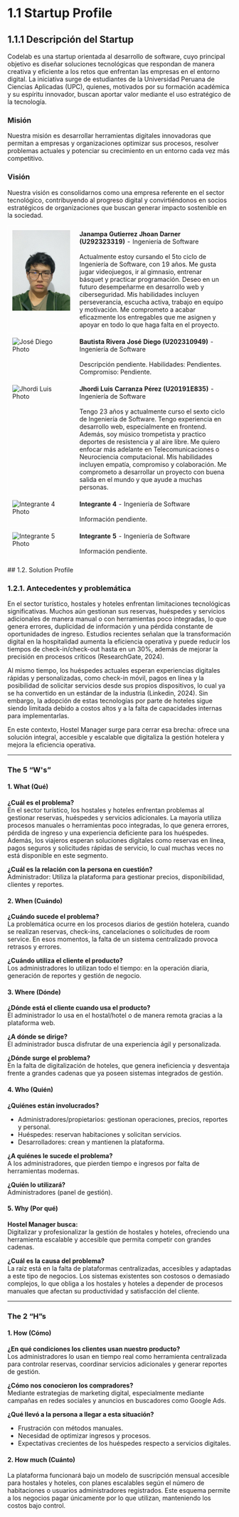 # 1.1 Startup Profile

## 1.1.1 Descripción del Startup
Codelab es una startup orientada al desarrollo de software, cuyo principal objetivo es diseñar soluciones tecnológicas que respondan de manera creativa y eficiente a los retos que enfrentan las empresas en el entorno digital. La iniciativa surge de estudiantes de la Universidad Peruana de Ciencias Aplicadas (UPC), quienes, motivados por su formación académica y su espíritu innovador, buscan aportar valor mediante el uso estratégico de la tecnología.

### Misión
Nuestra misión es desarrollar herramientas digitales innovadoras que permitan a empresas y organizaciones optimizar sus procesos, resolver problemas actuales y potenciar su crecimiento en un entorno cada vez más competitivo.

### Visión
Nuestra visión es consolidarnos como una empresa referente en el sector tecnológico, contribuyendo al progreso digital y convirtiéndonos en socios estratégicos de organizaciones que buscan generar impacto sostenible en la sociedad.
<table style="width: 100%; border-collapse: collapse;">
    <tr>
        <td style="width: 30%; border: 1px solid #FFF; padding: 10px; vertical-align: top;">
            <img src="../assets/jhoan.jpg" alt="Jhoan Darner Photo" style="display: block; margin: 50 auto 0 auto;"/>
        </td>
        <td style="width: 70%; border: 1px solid #FFF; padding: 10px; vertical-align: top;">
            <strong>Janampa Gutierrez Jhoan Darner (U292323319)</strong> - Ingeniería de Software<br><br>
            Actualmente estoy cursando el 5to ciclo de Ingeniería de Software, con 19 años. Me gusta jugar videojuegos, ir al gimnasio, entrenar básquet y practicar programación. Deseo en un futuro desempeñarme en desarrollo web y ciberseguridad. Mis habilidades incluyen perseverancia, escucha activa, trabajo en equipo y motivación. Me comprometo a acabar eficazmente los entregables que me asignen y apoyar en todo lo que haga falta en el proyecto.
        </td>
    </tr>
    <tr>
        <td style="width: 30%; border: 1px solid #FFF; padding: 10px; vertical-align: top;">
            <img src="../images/Jose_Diego.jpeg" alt="José Diego Photo" style="display: block; margin: 50 auto 0 auto;"/>
        </td>
        <td style="width: 70%; border: 1px solid #FFF; padding: 10px; vertical-align: top;">
            <strong>Bautista Rivera José Diego (U202310949)</strong> - Ingeniería de Software<br><br>
            Descripción pendiente. Habilidades: Pendientes. Compromiso: Pendiente.
        </td>
    </tr>
    <tr>
        <td style="width: 30%; border: 1px solid #FFF; padding: 10px; vertical-align: top;">
            <img src="../images/Jhordi_Luis.jpeg" alt="Jhordi Luis Photo" style="display: block; margin: 50 auto 0 auto;"/>
        </td>
        <td style="width: 70%; border: 1px solid #FFF; padding: 10px; vertical-align: top;">
            <strong>Jhordi Luis Carranza Pérez (U20191E835)</strong> - Ingeniería de Software<br><br>
            Tengo 23 años y actualmente curso el sexto ciclo de Ingeniería de Software. Tengo experiencia en desarrollo web, especialmente en frontend. Además, soy músico trompetista y practico deportes de resistencia y al aire libre. Me quiero enfocar más adelante en Telecomunicaciones o Neurociencia computacional. Mis habilidades incluyen empatía, compromiso y colaboración. Me comprometo a desarrollar un proyecto con buena salida en el mundo y que ayude a muchas personas.
        </td>
    </tr>
    <tr>
        <td style="width: 30%; border: 1px solid #FFF; padding: 10px; vertical-align: top;">
            <img src="../images/Integrante4.jpeg" alt="Integrante 4 Photo" style="display: block; margin: 50 auto 0 auto;"/>
        </td>
        <td style="width: 70%; border: 1px solid #FFF; padding: 10px; vertical-align: top;">
            <strong>Integrante 4</strong> - Ingeniería de Software<br><br>
            Información pendiente.
        </td>
    </tr>
    <tr>
        <td style="width: 30%; border: 1px solid #FFF; padding: 10px; vertical-align: top;">
            <img src="../images/Integrante5.jpeg" alt="Integrante 5 Photo" style="display: block; margin: 50 auto 0 auto;"/>
        </td>
        <td style="width: 70%; border: 1px solid #FFF; padding: 10px; vertical-align: top;">
            <strong>Integrante 5</strong> - Ingeniería de Software<br><br>
            Información pendiente.
        </td>
    </tr>
</table>
## 1.2. Solution Profile

### 1.2.1. Antecedentes y problemática
En el sector turístico, hostales y hoteles enfrentan limitaciones tecnológicas significativas. Muchos aún gestionan sus reservas, huéspedes y servicios adicionales de manera manual o con herramientas poco integradas, lo que genera errores, duplicidad de información y una pérdida constante de oportunidades de ingreso. Estudios recientes señalan que la transformación digital en la hospitalidad aumenta la eficiencia operativa y puede reducir los tiempos de check-in/check-out hasta en un 30%, además de mejorar la precisión en procesos críticos (ResearchGate, 2024).

Al mismo tiempo, los huéspedes actuales esperan experiencias digitales rápidas y personalizadas, como check-in móvil, pagos en línea y la posibilidad de solicitar servicios desde sus propios dispositivos, lo cual ya se ha convertido en un estándar de la industria (Linkedin, 2024). Sin embargo, la adopción de estas tecnologías por parte de hoteles sigue siendo limitada debido a costos altos y a la falta de capacidades internas para implementarlas.

En este contexto, Hostel Manager surge para cerrar esa brecha: ofrece una solución integral, accesible y escalable que digitaliza la gestión hotelera y mejora la eficiencia operativa.

---

### The 5 “W's”

#### 1. What (Qué)
**¿Cuál es el problema?**  
En el sector turístico, los hostales y hoteles enfrentan problemas al gestionar reservas, huéspedes y servicios adicionales. La mayoría utiliza procesos manuales o herramientas poco integradas, lo que genera errores, pérdida de ingreso y una experiencia deficiente para los huéspedes. Además, los viajeros esperan soluciones digitales como reservas en línea, pagos seguros y solicitudes rápidas de servicio, lo cual muchas veces no está disponible en este segmento.

**¿Cuál es la relación con la persona en cuestión?**  
Administrador: Utiliza la plataforma para gestionar precios, disponibilidad, clientes y reportes.

#### 2. When (Cuándo)
**¿Cuándo sucede el problema?**  
La problemática ocurre en los procesos diarios de gestión hotelera, cuando se realizan reservas, check-ins, cancelaciones o solicitudes de room service. En esos momentos, la falta de un sistema centralizado provoca retrasos y errores.

**¿Cuándo utiliza el cliente el producto?**  
Los administradores lo utilizan todo el tiempo: en la operación diaria, generación de reportes y gestión de negocio.

#### 3. Where (Dónde)
**¿Dónde está el cliente cuando usa el producto?**  
El administrador lo usa en el hostal/hotel o de manera remota gracias a la plataforma web.

**¿A dónde se dirige?**  
El administrador busca disfrutar de una experiencia ágil y personalizada.

**¿Dónde surge el problema?**  
En la falta de digitalización de hoteles, que genera ineficiencia y desventaja frente a grandes cadenas que ya poseen sistemas integrados de gestión.

#### 4. Who (Quién)
**¿Quiénes están involucrados?**  
- Administradores/propietarios: gestionan operaciones, precios, reportes y personal.  
- Huéspedes: reservan habitaciones y solicitan servicios.  
- Desarrolladores: crean y mantienen la plataforma.

**¿A quiénes le sucede el problema?**  
A los administradores, que pierden tiempo e ingresos por falta de herramientas modernas.

**¿Quién lo utilizará?**  
Administradores (panel de gestión).

#### 5. Why (Por qué)
**Hostel Manager busca:**  
Digitalizar y profesionalizar la gestión de hostales y hoteles, ofreciendo una herramienta escalable y accesible que permita competir con grandes cadenas.

**¿Cuál es la causa del problema?**  
La raíz está en la falta de plataformas centralizadas, accesibles y adaptadas a este tipo de negocios. Los sistemas existentes son costosos o demasiado complejos, lo que obliga a los hostales y hoteles a depender de procesos manuales que afectan su productividad y satisfacción del cliente.

---

### The 2 “H”s

#### 1. How (Cómo)
**¿En qué condiciones los clientes usan nuestro producto?**  
Los administradores lo usan en tiempo real como herramienta centralizada para controlar reservas, coordinar servicios adicionales y generar reportes de gestión.

**¿Cómo nos conocieron los compradores?**  
Mediante estrategias de marketing digital, especialmente mediante campañas en redes sociales y anuncios en buscadores como Google Ads.

**¿Qué llevó a la persona a llegar a esta situación?**  
- Frustración con métodos manuales.  
- Necesidad de optimizar ingresos y procesos.  
- Expectativas crecientes de los huéspedes respecto a servicios digitales.

#### 2. How much (Cuánto)
La plataforma funcionará bajo un modelo de suscripción mensual accesible para hostales y hoteles, con planes escalables según el número de habitaciones o usuarios administradores registrados. Este esquema permite a los negocios pagar únicamente por lo que utilizan, manteniendo los costos bajo control.


